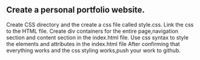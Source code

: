 ## Create a personal portfolio website.
Create CSS directory and the create a css file called style.css.
Link the css to the HTML file.
Create  div containers for the entire page,navigation section and content section in the index.html file.
Use css syntax to style the elements and attributes in the index.html file
After confirming that everything works and the css styling works,push your work to github.